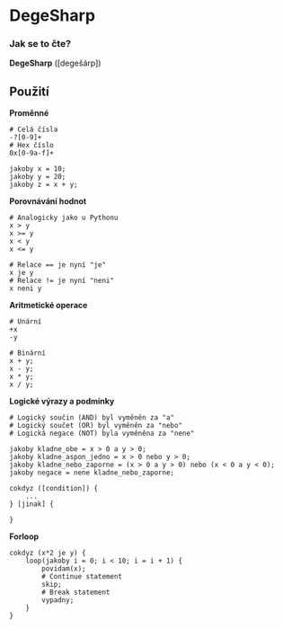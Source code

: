 # DegeSharp

### Jak se to čte?
**DegeSharp** ([degešárp])

## Použití
**Proměnné**

```
# Celá čísla
-?[0-9]+
# Hex číslo
0x[0-9a-f]+

jakoby x = 10;
jakoby y = 20; 
jakoby z = x + y;
```

**Porovnávání hodnot**
```
# Analogicky jako u Pythonu
x > y
x >= y
x < y
x <= y

# Relace == je nyní "je"
x je y
# Relace != je nyní "neni"
x neni y
```

**Aritmetické operace**
```
# Unární
+x
-y

# Binární
x + y;
x - y;
x * y;
x / y;
```
**Logické výrazy a podmínky**
```
# Logický součin (AND) byl vyměněn za "a"
# Logický součet (OR) byl vyměněn za "nebo"
# Logická negace (NOT) byla vyměněna za "nene"

jakoby kladne_obe = x > 0 a y > 0;
jakoby kladne_aspon_jedno = x > 0 nebo y > 0;
jakoby kladne_nebo_zaporne = (x > 0 a y > 0) nebo (x < 0 a y < 0);
jakoby negace = nene kladne_nebo_zaporne;

cokdyz ([condition]) {
    ...
} [jinak] {

}
```

**Forloop**
```
cokdyz (x*2 je y) {
    loop(jakoby i = 0; i < 10; i = i + 1) {
        povidam(x);
        # Continue statement
        skip;
        # Break statement
        vypadny;
    }
}
```
